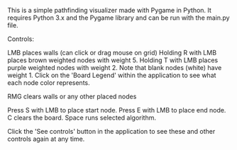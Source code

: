 This is a simple pathfinding visualizer made with Pygame in Python.
It requires Python 3.x and the Pygame library and can be run with the main.py file.


Controls:

LMB places walls (can click or drag mouse on grid)
Holding R with LMB places brown weighted nodes with weight 5.
Holding T with LMB places purple weighted nodes with weight 2.
Note that blank nodes (white) have weight 1.
Click on the 'Board Legend' within the application to see what each node color represents.

RMG clears walls or any other placed nodes

Press S with LMB to place start node.
Press E with LMB to place end node.
C clears the board.
Space runs selected algorithm.

Click the 'See controls' button in the application to see these and other controls again at any time. 

